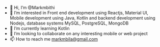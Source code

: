- 👋 Hi, I’m @Markmbithi
- 👀 I’m interested in Front end development using Reactjs, Material UI, Mobile development using Java, Kotlin and backend development using Nodejs, database systems MySQL, PostgreSQL, MongoDB
- 🌱 I’m currently learning Kotlin
- 💞️ I’m looking to collaborate on any interesting mobile or web project
- 📫 How to reach me markmbila@gmail.com

<!---
Markmbithi/Markmbithi is a ✨ special ✨ repository because its `README.md` (this file) appears on your GitHub profile.
You can click the Preview link to take a look at your changes.
--->
